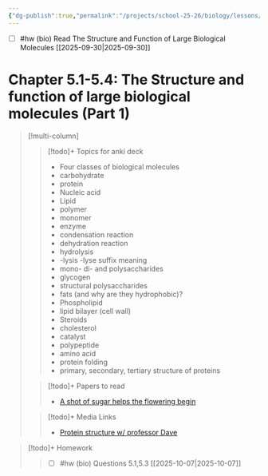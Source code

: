 ```yaml
---
{"dg-publish":true,"permalink":"/projects/school-25-26/biology/lessons/bio-05-the-structure-and-function-of-large-biological-molecules/","title":"Chapter 5.1-5.4: The Structure and function of large biological molecules (Part 1)"}
---
```



- [ ] #hw (bio) Read The Structure and Function of Large Biological Molecules [[2025-09-30\|2025-09-30]]

# Chapter 5.1-5.4: The Structure and function of large biological molecules (Part 1)


> [!multi-column]
>> [!todo]+ Topics for anki deck  
>> - Four classes of biological molecules 
>> - carbohydrate 
>> - protein 
>> - Nucleic acid 
>> - Lipid 
>> - polymer 
>> - monomer 
>> - enzyme 
>> - condensation reaction 
>> - dehydration reaction 
>> - hydrolysis 
>> - -lysis -lyse suffix meaning 
>> - mono- di- and polysaccharides 
>> - glycogen 
>> - structural polysaccharides 
>> - fats (and why are they hydrophobic)? 
>> - Phospholipid 
>> - lipid bilayer (cell wall) 
>> - Steroids 
>> - cholesterol 
>> - catalyst 
>> - polypeptide 
>> - amino acid 
>> - protein folding 
>> - primary, secondary, tertiary structure of proteins 
>
>> [!todo]+ Papers to read 
>> - [A shot of sugar helps the flowering begin](https://www.scienceintheclassroom.org/research-papers/shoot-full-sugar-helps-flowering-begin) 
>
>> [!todo]+ Media Links 
>> - [Protein structure w/ professor Dave](https://www.youtube.com/watch?v=EweuU2fEgjw)  


> [!todo]+ Homework 
>> - [ ] #hw (bio) Questions 5.1,5.3  [[2025-10-07\|2025-10-07]] 
